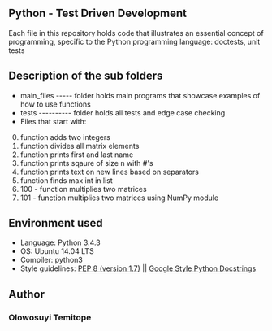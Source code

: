 ## Python - Test Driven Development
Each file in this repository holds code that illustrates an essential concept of programming, specific to the Python programming language: doctests, unit tests

## Description of the sub folders
* main_files ----- folder holds main programs that showcase examples of how to use functions
* tests ---------- folder holds all tests and edge case checking
* Files that start with:
0. function adds two integers
1. function divides all matrix elements
2. function prints first and last name
3. function prints sqaure of size n with #'s
4. function prints text on new lines based on separators
5. function finds max int in list
6. 100 - function multiplies two matrices
7. 101 - function multiplies two matrices using NumPy module
## Environment used
* Language: Python 3.4.3
* OS: Ubuntu 14.04 LTS
* Compiler: python3
* Style guidelines: [PEP 8 (version 1.7)](https://peps.python.org/pep-0008/) || [Google Style Python Docstrings](https://sphinxcontrib-napoleon.readthedocs.io/en/latest/example_google.html)
## Author
### Olowosuyi Temitope
